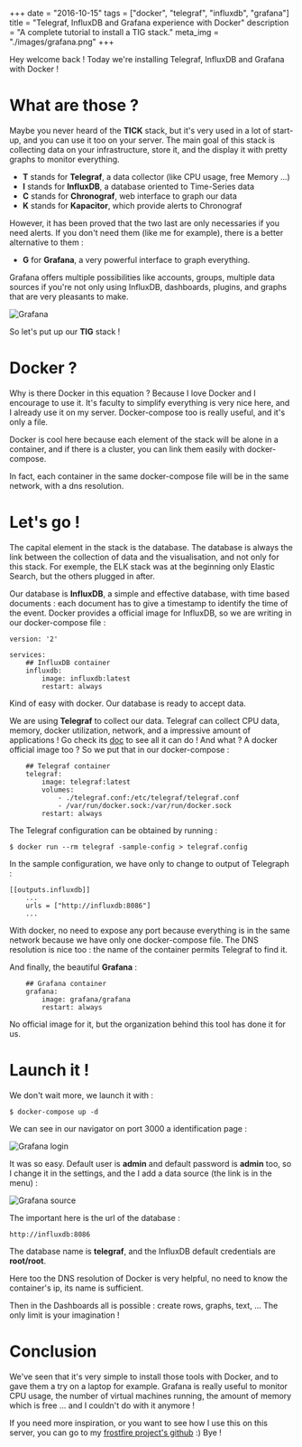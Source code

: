 +++
date = "2016-10-15"
tags = ["docker", "telegraf", "influxdb", "grafana"]
title = "Telegraf, InfluxDB and Grafana experience with Docker"
description = "A complete tutorial to install a TIG stack."
meta_img = "./images/grafana.png"
+++

Hey welcome back ! Today we're installing Telegraf, InfluxDB and Grafana with Docker !

# What are those ?

Maybe you never heard of the **TICK** stack, but it's very used in a lot of start-up, and you can use it too on your server. The main goal of this stack is collecting data on your infrastructure, store it, and the display it with pretty graphs to monitor everything.

* **T** stands for **Telegraf**, a data collector (like CPU usage, free Memory ...)
* **I** stands for **InfluxDB**, a database oriented to Time-Series data
* **C** stands for **Chronograf**, web interface to graph our data
* **K** stands for **Kapacitor**, which provide alerts to Chronograf

However, it has been proved that the two last are only necessaries if you need alerts. If you don't need them (like me for example), there is a better alternative to them :

* **G** for **Grafana**, a very powerful interface to graph everything.

Grafana offers multiple possibilities like accounts, groups, multiple data sources if you're not only using InfluxDB, dashboards, plugins, and graphs that are very pleasants to make.

![Grafana](./images/grafana.png)

So let's put up our **TIG** stack !

# Docker ?

Why is there Docker in this equation ? Because I love Docker and I encourage to use it. It's faculty to simplify everything is very nice here, and I already use it on my server. Docker-compose too is really useful, and it's only a file.

Docker is cool here because each element of the stack will be alone in a container, and if there is a cluster, you can link them easily with docker-compose. 

In fact, each container in the same docker-compose file will be in the same network, with a dns resolution.

# Let's go !

The capital element in the stack is the database. The database is always the link between the collection of data and the visualisation, and not only for this stack. For exemple, the ELK stack was at the beginning only Elastic Search, but the others plugged in after.

Our database is **InfluxDB**, a simple and effective database, with time based documents : each document has to give a timestamp to identify the time of the event. Docker provides a official image for InfluxDB, so we are writing in our docker-compose file :

	version: '2'

	services:
		## InfluxDB container
		influxdb:
	    	image: influxdb:latest
	    	restart: always

Kind of easy with docker. Our database is ready to accept data.

We are using **Telegraf** to collect our data. Telegraf can collect CPU data, memory, docker utilization, network, and a impressive amount of applications !
Go check its [doc](https://docs.influxdata.com/telegraf/v1.0/) to see all it can do ! And what ? A docker official image too ? So we put that in our docker-compose :

		## Telegraf container
		telegraf:
	    	image: telegraf:latest
	    	volumes:
	      		- ./telegraf.conf:/etc/telegraf/telegraf.conf
	      		- /var/run/docker.sock:/var/run/docker.sock
	    	restart: always

The Telegraf configuration can be obtained by running :

	$ docker run --rm telegraf -sample-config > telegraf.config

In the sample configuration, we have only to change to output of Telegraph :

	[[outputs.influxdb]]
		...
		urls = ["http://influxdb:8086"]
		...

With docker, no need to expose any port because everything is in the same network because we have only one docker-compose file. The DNS resolution is nice too : the name of the container permits Telegraf to find it.

And finally, the beautiful **Grafana** :

		## Grafana container
		grafana:
	    	image: grafana/grafana
	    	restart: always

No official image for it, but the organization behind this tool has done it for us.

# Launch it !

We don't wait more, we launch it with :

	$ docker-compose up -d

We can see in our navigator on port 3000 a identification page :

![Grafana login](/images/grafana_login.png)

It was so easy. Default user is **admin** and default password is **admin** too, so I change it in the settings, and the I add a data source (the link is in the menu) :

![Grafana source](/images/grafana_source.png)

The important here is the url of the database :

	http://influxdb:8086

The database name is **telegraf**, and the InfluxDB default credentials are **root/root**.

Here too the DNS resolution of Docker is very helpful, no need to know the container's ip, its name is sufficient.

Then in the Dashboards all is possible : create rows, graphs, text, ... The only limit is your imagination !

# Conclusion

We've seen that it's very simple to install those tools with Docker, and to gave them a try on a laptop for example. Grafana is really useful to monitor CPU usage, the number of virtual machines running, the amount of memory which is free ... and I couldn't do with it anymore !

If you need more inspiration, or you want to see how I use this on this server, you can go to my [frostfire project's github](https://github.com/fuegowolf/frostfire) :) Bye !